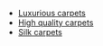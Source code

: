 - [Luxurious carpets](https://quran.com/88/16)
- [High quality carpets](https://quran.com/56/34)
- [Silk carpets](https://quran.com/55/54)
